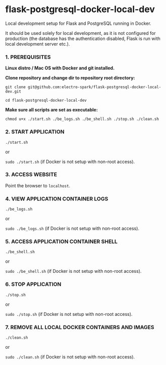 # flask-postgresql-docker-local-dev
Local development setup for Flask and PostgreSQL running in Docker.

It should be used solely for local development, as it is not configured for production (the database has the authentication disabled, Flask is run with local development server etc.).

### 1. PREREQUISITES

**Linux distro / Mac OS with Docker and git installed.**

**Clone repository and change dir to repository root directory:**

``
git clone git@github.com:electro-spark/flask-postgresql-docker-local-dev.git
``

``
cd flask-postgresql-docker-local-dev
``

**Make sure all scripts are set as executable:**

``
chmod u+x ./start.sh ./be_logs.sh ./be_shell.sh ./stop.sh ./clean.sh
``

### 2. START APPLICATION
``
./start.sh
``

or

``
sudo ./start.sh
``
(if Docker is not setup with non-root access).

### 3. ACCESS WEBSITE
Point the browser to `localhost`.

### 4. VIEW APPLICATION CONTAINER LOGS
``
./be_logs.sh
``

or

``
sudo ./be_logs.sh
``
(if Docker is not setup with non-root access).

### 5. ACCESS APPLICATION CONTAINER SHELL
``
./be_shell.sh
``

or

``
sudo ./be_shell.sh
``
(if Docker is not setup with non-root access).

### 6. STOP APPLICATION
``
./stop.sh
``

or

``
sudo ./stop.sh
``
(if Docker is not setup with non-root access).

### 7. REMOVE ALL LOCAL DOCKER CONTAINERS AND IMAGES
``
./clean.sh
``

or

``
sudo ./clean.sh
``
(if Docker is not setup with non-root access).

